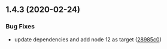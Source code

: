 ## 1.4.3 (2020-02-24)


### Bug Fixes

* update dependencies and add node 12 as target ([28985c0](https://github.com/d4rkr00t/whybundled/commit/28985c05c065b4a405001729ac4848e5954e5253))



